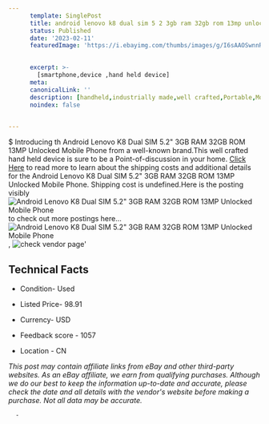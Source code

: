 ```yaml
---
      template: SinglePost
      title: android lenovo k8 dual sim 5 2 3gb ram 32gb rom 13mp unlocked mobile phone
      status: Published
      date: '2023-02-11'
      featuredImage: 'https://i.ebayimg.com/thumbs/images/g/I6sAAOSwnnRgrcse/s-l225.jpg'
       

      excerpt: >-
        [smartphone,device ,hand held device]
      meta:
      canonicalLink: ''
      description: [handheld,industrially made,well crafted,Portable,Mobile,Compact,Convenient,Lightweight,Maneuverable,Man-portable,Miniature,Carriable,Hand-held,Light,Holdable,Transportable,Mobile device,Pocket-sized,On-the-go,Wireless,Cordless,Compact size,Convenient size, smartphone,device ,hand held device]
      noindex: false
      

---
```

$
      Introducing th Android Lenovo K8 Dual SIM 5.2" 3GB RAM 32GB ROM 13MP Unlocked Mobile Phone from a well-known brand.This well crafted hand held device is sure to be a Point-of-discussion in your home. [Click Here](https://www.ebay.com/itm/144103208336?hash=item218d387590%3Ag%3AI6sAAOSwnnRgrcse&mkevt=1&mkcid=1&mkrid=711-53200-19255-0&campid=%253CePNCampaignId%253E&customid=%253CreferenceId%253E&toolid=10049) to read more to learn about the shipping costs and additional details for the Android Lenovo K8 Dual SIM 5.2" 3GB RAM 32GB ROM 13MP Unlocked Mobile Phone. Shipping cost is undefined.Here is the posting visibly ![Android Lenovo K8 Dual SIM 5.2" 3GB RAM 32GB ROM 13MP Unlocked Mobile Phone](https://i.ebayimg.com/thumbs/images/g/I6sAAOSwnnRgrcse/s-l225.jpg) to check out more postings here... ![Android Lenovo K8 Dual SIM 5.2" 3GB RAM 32GB ROM 13MP Unlocked Mobile Phone](https://i.ebayimg.com/images/g/I6sAAOSwnnRgrcse/s-l960.jpg), ![check vendor page](https://origin-galleryplus.ebayimg.com/ws/web/144103208336_2_0_1/225x225.jpg)'

      

 ## Technical Facts 



     
      

 - Condition- Used 


      

 - Listed Price- 98.91 


      

 - Currency- USD 


      

 - Feedback score - 1057 


      

 - Location - CN 


      
      

 *_This post may contain affiliate links from eBay and other third-party websites. As an eBay affiliate, we earn from qualifying purchases. Although we do our best to keep the information up-to-date and accurate, please check the date and all details with the vendor's website before making a purchase. Not all data may be accurate._*




      -
